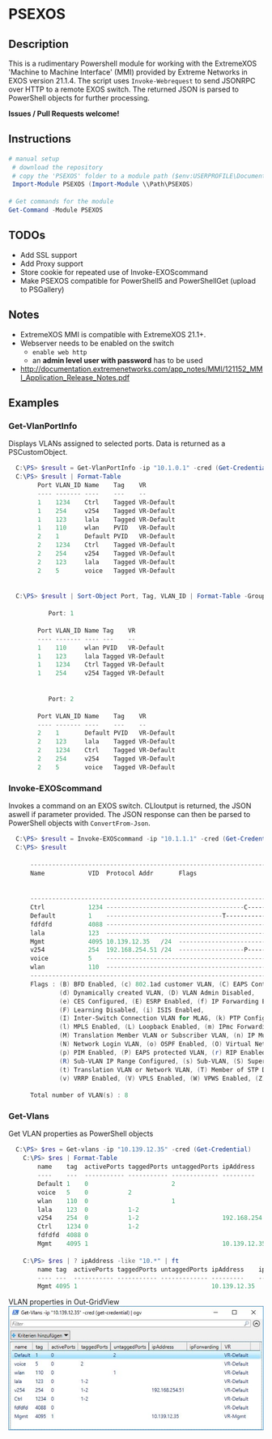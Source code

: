 # PSEXOS

## Description

This is a rudimentary Powershell module for working with the ExtremeXOS 'Machine to Machine Interface' (MMI) provided by Extreme Networks in EXOS version 21.1.4.
The script uses `Invoke-Webrequest` to send JSONRPC over HTTP to a remote EXOS switch. The returned JSON is parsed to PowerShell objects for further processing.

__Issues / Pull Requests welcome!__

## Instructions

```PowerShell
# manual setup
 # download the repository
 # copy the 'PSEXOS' folder to a module path ($env:USERPROFILE\Documents\WindowsPowerShell\Modules\)
 Import-Module PSEXOS (Import-Module \\Path\PSEXOS)

# Get commands for the module
Get-Command -Module PSEXOS
```

## TODOs

* Add SSL support
* Add Proxy support
* Store cookie for repeated use of Invoke-EXOScommand
* Make PSEXOS compatible for PowerShell5 and PowerShellGet (upload to PSGallery)

## Notes

* ExtremeXOS MMI is compatible with ExtremeXOS 21.1+.
* Webserver needs to be enabled on the switch
  * `enable web http`
  * an __admin level user with password__ has to be used
* <http://documentation.extremenetworks.com/app_notes/MMI/121152_MMI_Application_Release_Notes.pdf>

## Examples

### Get-VlanPortInfo

Displays VLANs assigned to selected ports. Data is returned as a PSCustomObject.

```PowerShell
  C:\PS> $result = Get-VlanPortInfo -ip "10.1.0.1" -cred (Get-Credential) -ports "1-2"
  C:\PS> $result | Format-Table
        Port VLAN_ID Name    Tag    VR
        ---- ------- ----    ---    --
        1    1234    Ctrl    Tagged VR-Default
        1    254     v254    Tagged VR-Default
        1    123     lala    Tagged VR-Default
        1    110     wlan    PVID   VR-Default
        2    1       Default PVID   VR-Default
        2    1234    Ctrl    Tagged VR-Default
        2    254     v254    Tagged VR-Default
        2    123     lala    Tagged VR-Default
        2    5       voice   Tagged VR-Default


  C:\PS> $result | Sort-Object Port, Tag, VLAN_ID | Format-Table -GroupBy Port -auto

           Port: 1

        Port VLAN_ID Name Tag    VR
        ---- ------- ---- ---    --
        1    110     wlan PVID   VR-Default
        1    123     lala Tagged VR-Default
        1    1234    Ctrl Tagged VR-Default
        1    254     v254 Tagged VR-Default


           Port: 2

        Port VLAN_ID Name    Tag    VR
        ---- ------- ----    ---    --
        2    1       Default PVID   VR-Default
        2    123     lala    Tagged VR-Default
        2    1234    Ctrl    Tagged VR-Default
        2    254     v254    Tagged VR-Default
        2    5       voice   Tagged VR-Default
```

### Invoke-EXOScommand

Invokes a command on an EXOS switch. CLIoutput is returned, the JSON aswell if parameter provided. The JSON response can then be parsed to PowerShell objects with `ConvertFrom-Json`.

```Powershell
  C:\PS> $result = Invoke-EXOScommand -ip "10.1.1.1" -cred (Get-Credential) -cmd "show vlan"
  C:\PS> $result

      -----------------------------------------------------------------------------------------------
      Name            VID  Protocol Addr       Flags                         Proto  Ports  Virtual
                                                                                    Active router
                                                                                    /Total
      -----------------------------------------------------------------------------------------------
      Ctrl            1234 --------------------------------------C---------  ANY    0 /2   VR-Default
      Default         1    --------------------------------T---------------  ANY    0 /1   VR-Default
      fdfdfd          4088 ------------------------------------------------  ANY    0 /0   VR-Default
      lala            123  ------------------------------------------------  ANY    0 /2   VR-Default
      Mgmt            4095 10.139.12.35   /24  ----------------------------  ANY    1 /1   VR-Mgmt
      v254            254  192.168.254.51 /24  ------------------P---------  ANY    0 /2   VR-Default
      voice           5    ------------------------------------------------  ANY    0 /1   VR-Default
      wlan            110  ------------------------------------------------  ANY    0 /1   VR-Default
      -----------------------------------------------------------------------------------------------
      Flags : (B) BFD Enabled, (c) 802.1ad customer VLAN, (C) EAPS Control VLAN,
              (d) Dynamically created VLAN, (D) VLAN Admin Disabled,
              (e) CES Configured, (E) ESRP Enabled, (f) IP Forwarding Enabled,
              (F) Learning Disabled, (i) ISIS Enabled,
              (I) Inter-Switch Connection VLAN for MLAG, (k) PTP Configured,
              (l) MPLS Enabled, (L) Loopback Enabled, (m) IPmc Forwarding Enabled,
              (M) Translation Member VLAN or Subscriber VLAN, (n) IP Multinetting Enabled,
              (N) Network Login VLAN, (o) OSPF Enabled, (O) Virtual Network Overlay,
              (p) PIM Enabled, (P) EAPS protected VLAN, (r) RIP Enabled,
              (R) Sub-VLAN IP Range Configured, (s) Sub-VLAN, (S) Super-VLAN,
              (t) Translation VLAN or Network VLAN, (T) Member of STP Domain,
              (v) VRRP Enabled, (V) VPLS Enabled, (W) VPWS Enabled, (Z) OpenFlow Enabled

      Total number of VLAN(s) : 8
```

### Get-Vlans

Get VLAN properties as PowerShell objects

```Powershell
  C:\PS> $res = Get-vlans -ip "10.139.12.35" -cred (Get-Credential)
    C:\PS> $res | Format-Table
        name    tag  activePorts taggedPorts untaggedPorts ipAddress      ipForwarding VR
        ----    ---  ----------- ----------- ------------- ---------      ------------ --
        Default 1    0                       2                                         VR-Default
        voice   5    0           2                                                     VR-Default
        wlan    110  0                       1                                         VR-Default
        lala    123  0           1-2                                                   VR-Default
        v254    254  0           1-2                       192.168.254.51              VR-Default
        Ctrl    1234 0           1-2                                                   VR-Default
        fdfdfd  4088 0                                                                 VR-Default
        Mgmt    4095 1                                     10.139.12.35                VR-Mgmt

    C:\PS> $res | ? ipAddress -like "10.*" | ft
        name tag  activePorts taggedPorts untaggedPorts ipAddress    ipForwarding VR
        ---- ---  ----------- ----------- ------------- ---------    ------------ --
        Mgmt 4095 1                                     10.139.12.35              VR-Mgmt
```

VLAN properties in Out-GridView
![Get-Vlan](/media/get-vlan_ogv.JPG)

